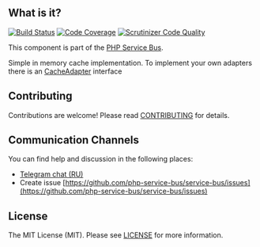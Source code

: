 ## What is it?
[![Build Status](https://travis-ci.org/php-service-bus/cache.svg?branch=v3.3)](https://travis-ci.org/php-service-bus/cache)
[![Code Coverage](https://scrutinizer-ci.com/g/php-service-bus/cache/badges/coverage.png?b=v3.3)](https://scrutinizer-ci.com/g/php-service-bus/cache/?branch=v3.3)
[![Scrutinizer Code Quality](https://scrutinizer-ci.com/g/php-service-bus/cache/badges/quality-score.png?b=v3.3)](https://scrutinizer-ci.com/g/php-service-bus/cache/?branch=v3.3)

This component is part of the [PHP Service Bus](https://github.com/php-service-bus/service-bus).

Simple in memory cache implementation. 
To implement your own adapters there is an [CacheAdapter](https://github.com/php-service-bus/cache/blob/v3.3/src/CacheAdapter.php) interface

## Contributing
Contributions are welcome! Please read [CONTRIBUTING](CONTRIBUTING.md) for details.

## Communication Channels
You can find help and discussion in the following places:
* [Telegram chat (RU)](https://t.me/php_service_bus)
* Create issue [https://github.com/php-service-bus/service-bus/issues](https://github.com/php-service-bus/service-bus/issues)

## License

The MIT License (MIT). Please see [LICENSE](LICENSE.md) for more information.
